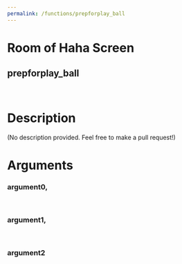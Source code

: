 ```yaml
---
permalink: /functions/prepforplay_ball
---
```

# Room of Haha Screen  
## prepforplay_ball  
&nbsp;  
# Description  
(No description provided. Feel free to make a pull request!) 
&nbsp;  
# Arguments
### argument0, 

&nbsp;  
### argument1, 

&nbsp;  
### argument2

&nbsp;  


